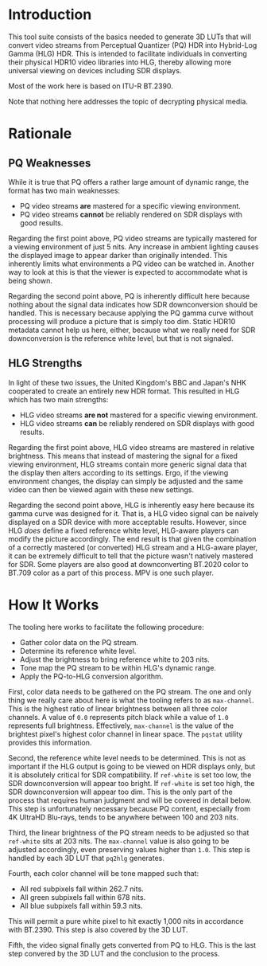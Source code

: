 # Introduction

This tool suite consists of the basics needed to generate 3D LUTs that will convert video
streams from Perceptual Quantizer (PQ) HDR into Hybrid-Log Gamma (HLG) HDR. This is intended
to facilitate individuals in converting their physical HDR10 video libraries into HLG, thereby
allowing more universal viewing on devices including SDR displays.

Most of the work here is based on ITU-R BT.2390.

Note that nothing here addresses the topic of decrypting physical media.

# Rationale

## PQ Weaknesses

While it is true that PQ offers a rather large amount of dynamic range, the format has two main
weaknesses:

- PQ video streams **are** mastered for a specific viewing environment.
- PQ video streams **cannot** be reliably rendered on SDR displays with good results.

Regarding the first point above, PQ video streams are typically mastered for a viewing
environment of just 5 nits. Any increase in ambient lighting causes the displayed image to
appear darker than originally intended. This inherently limits what environments a PQ video can
be watched in. Another way to look at this is that the viewer is expected to accommodate what is
being shown.

Regarding the second point above, PQ is inherently difficult here because nothing about the
signal data indicates how SDR downconversion should be handled. This is necessary because
applying the PQ gamma curve without processing will produce a picture that is simply too dim.
Static HDR10 metadata cannot help us here, either, because what we really need for SDR
downconversion is the reference white level, but that is not signaled.

## HLG Strengths

In light of these two issues, the United Kingdom's BBC and Japan's NHK cooperated to create an
entirely new HDR format. This resulted in HLG which has two main strengths:

- HLG video streams **are not** mastered for a specific viewing environment.
- HLG video streams **can** be reliably rendered on SDR displays with good results.

Regarding the first point above, HLG video streams are mastered in relative brightness. This
means that instead of mastering the signal for a fixed viewing environment, HLG streams contain
more generic signal data that the display then alters according to its settings. Ergo, if the
viewing environment changes, the display can simply be adjusted and the same video can then be
viewed again with these new settings.

Regarding the second point above, HLG is inherently easy here because its gamma curve was
designed for it. That is, a HLG video signal can be naively displayed on a SDR device with more
acceptable results. However, since HLG *does* define a fixed reference white level, HLG-aware
players can modify the picture accordingly. The end result is that given the combination of a
correctly mastered (or converted) HLG stream and a HLG-aware player, it can be extremely
difficult to tell that the picture wasn't natively mastered for SDR. Some players are also good
at downconverting BT.2020 color to BT.709 color as a part of this process. MPV is one such
player.

# How It Works

The tooling here works to facilitate the following procedure:

- Gather color data on the PQ stream.
- Determine its reference white level.
- Adjust the brightness to bring reference white to 203 nits.
- Tone map the PQ stream to be within HLG's dynamic range.
- Apply the PQ-to-HLG conversion algorithm.

First, color data needs to be gathered on the PQ stream. The one and only thing we really care
about here is what the tooling refers to as `max-channel`. This is the highest ratio of linear
brightness between all three color channels. A value of `0.0` represents pitch black while a
value of `1.0` represents full brightness. Effectively, `max-channel` is the value of the
brightest pixel's highest color channel in linear space. The `pqstat` utility provides this
information.

Second, the reference white level needs to be determined. This is not as important if the HLG
output is going to be viewed on HDR displays only, but it is absolutely critical for SDR
compatibility. If `ref-white` is set too low, the SDR downconversion will appear too bright. If
`ref-white` is set too high, the SDR downconversion will appear too dim. This is the only part
of the process that requires human judgment and will be covered in detail below. This step is
unfortunately necessary because PQ content, especially from 4K UltraHD Blu-rays, tends to be
anywhere between 100 and 203 nits.

Third, the linear brightness of the PQ stream needs to be adjusted so that `ref-white` sits at
203 nits. The `max-channel` value is also going to be adjusted accordingly, even preserving
values higher than `1.0`. This step is handled by each 3D LUT that `pq2hlg` generates.

Fourth, each color channel will be tone mapped such that:

- All red subpixels fall within 262.7 nits.
- All green subpixels fall within 678 nits.
- All blue subpixels fall within 59.3 nits.

This will permit a pure white pixel to hit exactly 1,000 nits in accordance with BT.2390. This
step is also covered by the 3D LUT.

Fifth, the video signal finally gets converted from PQ to HLG. This is the last step convered by
the 3D LUT and the conclusion to the process.
